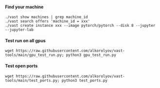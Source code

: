 #### Find your machine
```
./vast show machines | grep machine_id
./vast search offers 'machine_id = xxx'
./vast create instance xxx --image pytorch/pytorch --disk 8 --jupyter --jupyter-lab
```

#### Test run on all gpus
```
wget https://raw.githubusercontent.com/alkorolyov/vast-tools/main/gpu_test_run.py; python3 gpu_test_run.py
```

#### Test open ports
```wget https://raw.githubusercontent.com/alkorolyov/vast-tools/main/test_ports.py; python3 test_ports.py```


